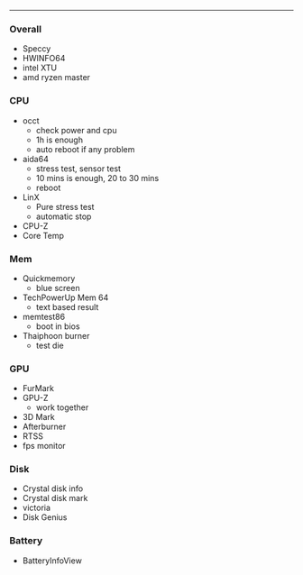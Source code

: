 
---
### Overall
- Speccy
- HWINFO64
- intel XTU
- amd ryzen master
### CPU
- occt
	- check power and cpu
	- 1h is enough
	- auto reboot if any problem
- aida64
	- stress test, sensor test
	- 10 mins is enough,  20 to 30 mins
	- reboot 
- LinX
	- Pure stress test
	- automatic stop
- CPU-Z
- Core Temp
### Mem
- Quickmemory
	- blue screen
- TechPowerUp Mem 64
	- text based result
- memtest86
	- boot in bios
- Thaiphoon burner
	- test die
### GPU
- FurMark
- GPU-Z
	- work together
- 3D Mark
- Afterburner
- RTSS
- fps monitor
### Disk
- Crystal disk info
- Crystal disk mark
- victoria
- Disk Genius
### Battery
- BatteryInfoView